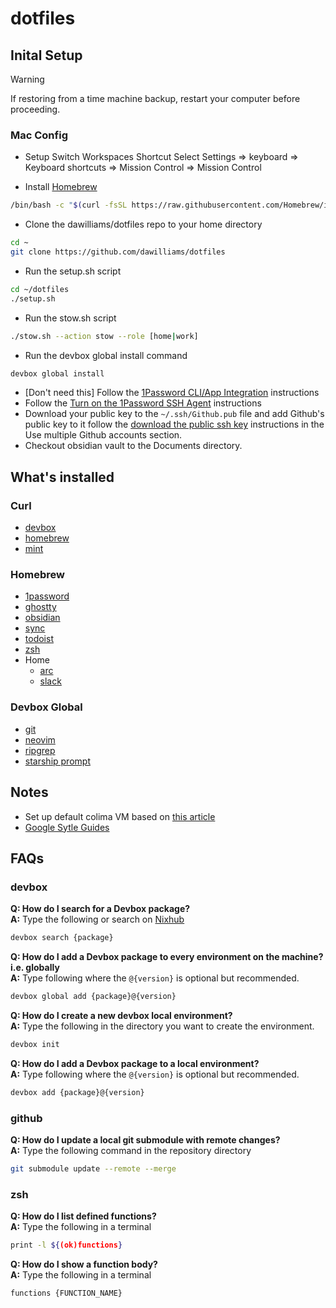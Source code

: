 # dotfiles 
## Inital Setup
> [!WARNING]  
> If restoring from a time machine backup, restart your computer before proceeding.

### Mac Config
- Setup Switch Workspaces Shortcut
Select Settings => keyboard => Keyboard shortcuts => Mission Control => Mission Control

- Install [Homebrew](https://docs.brew.sh/Installation#macos-requirements)
```bash
/bin/bash -c "$(curl -fsSL https://raw.githubusercontent.com/Homebrew/install/master/install.sh)"
```
- Clone the dawilliams/dotfiles repo to your home directory
```bash
cd ~
git clone https://github.com/dawilliams/dotfiles
```
- Run the setup.sh script
```bash
cd ~/dotfiles
./setup.sh
```
- Run the stow.sh script
```bash
./stow.sh --action stow --role [home|work]
```
- Run the devbox global install command
```bash
devbox global install
```

- [Don't need this] Follow the [1Password CLI/App Integration](https://developer.1password.com/docs/cli/app-integration) instructions
- Follow the [Turn on the 1Password SSH Agent](https://developer.1password.com/docs/ssh/get-started/#step-3-turn-on-the-1password-ssh-agent) instructions
- Download your public key to the `~/.ssh/Github.pub` file and add Github's public key to it follow the [download the public ssh key](https://developer.1password.com/docs/ssh/agent/advanced/#use-multiple-github-accounts) instructions in the Use multiple Github accounts section.
- Checkout obsidian vault to the Documents directory.


## What's installed
### Curl
- [devbox](https://www.jetify.com/devbox/docs)
- [homebrew](https://brew.sh)
- [mint](https://github.com/mintoolkit/mint?tab=readme-ov-file#scripted-install)

### Homebrew
- [1password](https://1password.com)
- [ghostty](https://https://ghostty.org/docs)
- [obsidian](https://obsidian.md)
- [sync](https://www.sync.com)
- [todoist](https://todoist.com/downloads)
- [zsh](https://www.zsh.org)
- Home
  - [arc](https://arc.net/)
  - [slack](https://slack.com)

### Devbox Global
- [git](https://git-scm.com/)
- [neovim](https://neovim.io)
- [ripgrep](https://github.com/BurntSushi/ripgrep)
- [starship prompt](https://starship.rs)

## Notes
- Set up default colima VM based on [this article](https://medium.com/@guillem.riera/the-most-performant-docker-setup-on-macos-apple-silicon-m1-m2-m3-for-x64-amd64-compatibility-da5100e2557d)
- [Google Sytle Guides](https://google.github.io/styleguide/)

## FAQs
### devbox
**Q: How do I search for a Devbox package?**\
**A:** Type the following or search on [Nixhub](https://www.nixhub.io)
```bash
devbox search {package}
``` 

**Q: How do I add a Devbox package to every environment on the machine? i.e. globally**\
 **A:** Type following where the `@{version}` is optional but recommended.

```bash
devbox global add {package}@{version}
``` 

**Q: How do I create a new devbox local environment?**\
 **A:** Type the following in the directory you want to create the environment.
```bash
devbox init
``` 

**Q: How do I add a Devbox package to a local environment?**\
 **A:** Type following where the `@{version}` is optional but recommended.
```bash
devbox add {package}@{version}
```

### github
**Q: How do I update a local git submodule with remote changes?**\
**A:** Type the following command in the repository directory
```bash
git submodule update --remote --merge
```

### zsh
**Q: How do I list defined functions?**\
**A:** Type the following in a terminal
```bash
print -l ${(ok)functions}
```

**Q: How do I show a function body?**\
**A:** Type the following in a terminal
```bash
functions {FUNCTION_NAME}
```
